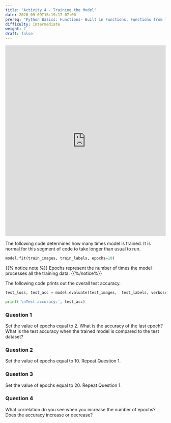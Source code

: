 ```yaml
---
title: "Activity 4 - Training the Model"
date: 2020-09-09T16:19:17-07:00
prereq: "Python Basics: Functions- Built in Functions, Functions from libraries; Data Types- Strings, Numbers, Reading from Console; Data Structures- Lists, Tuples, Sets"
difficulty: Intermediate
weight: 7
draft: false
---
```


<iframe width="100%" height="600px" src="https://www.youtube.com/embed/o0o9JTm2xIg" frameborder="0" allow="accelerometer; autoplay; encrypted-media; gyroscope; picture-in-picture" allowfullscreen></iframe>

The following code determines how many times model is trained. It is normal for this segment of code to take longer than usual to run.

```python
model.fit(train_images, train_labels, epochs=10) 
```

{{% notice note %}}
Epochs represent the number of times the model processes all the training data. 
{{%/notice%}}

The following code prints out the overall test accuracy.

```python
test_loss, test_acc = model.evaluate(test_images,  test_labels, verbose=2)

print('\nTest accuracy:', test_acc)
```

### Question 1
Set the value of epochs equal to 2. What is the accuracy of the last epoch? What is the test accuracy when the trained model is compared to the test dataset?

### Question 2
Set the value of epochs equal to 10. Repeat Question 1.

### Question 3
Set the value of epochs equal to 20. Repeat Question 1.

### Question 4
What correlation do you see when you increase the number of epochs? Does the accuracy increase or decrease?